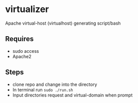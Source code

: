 # virtualizer
Apache virtual-host (virtualhost) generating script/bash

## Requires
- sudo access
- Apache2

## Steps
- clone repo and change into the directory
- In terminal run <code>sudo ./run.sh</code>
- Input directories request and virtual-domain when prompt
